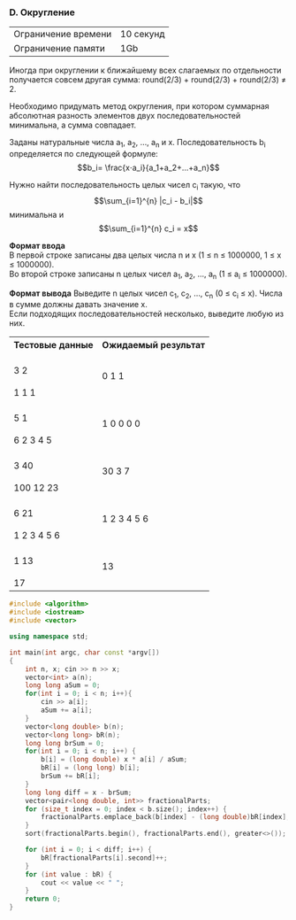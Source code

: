 ### D. Округление

<table>
 <tr>
    <td>Ограничение времени</td>
    <td>10 секунд</td>
 </tr>
 <tr>
    <td>Ограничение памяти</td>
    <td>1Gb</td>
 </tr>
</table> 


Иногда при округлении к ближайшему всех слагаемых по отдельности получается совсем другая сумма: round(2/3) + round(2/3) + round(2/3) ≠ 2.

Необходимо придумать метод округления, при котором суммарная абсолютная разность элементов двух последовательностей минимальна, а сумма совпадает.

Заданы натуральные числа a<sub>1</sub>, a<sub>2</sub>, …, a<sub>n</sub> и x. Последовательность b<sub>i</sub> определяется по следующей формуле: <span style="white-space: nowrap">$$b_i= \frac{x⋅a_i}{a_1+a_2+…+a_n}$$</span>

Нужно найти последовательность целых чисел c<sub>i</sub> такую, что <span style="white-space: nowrap">$$\sum_{i=1}^{n} |c_i - b_i|$$</span> минимальна и <span style="white-space: nowrap">$$\sum_{i=1}^{n} c_i = x$$</span>  

**Формат ввода**  
В первой строке записаны два целых числа n и x (1 ≤ n ≤ 1000000, 1 ≤ x ≤ 1000000).  
Во второй строке записаны n целых чисел a<sub>1</sub>, a<sub>2</sub>, …, a<sub>n</sub> (1 ≤ a<sub>i</sub> ≤ 1000000).

**Формат вывода** 
Выведите n целых чисел c<sub>1</sub>, c<sub>2</sub>, …, c<sub>n</sub> (0 ≤ c<sub>i</sub> ≤ x). Числа в сумме должны давать значение x.  
Если подходящих последовательностей несколько, выведите любую из них.

<table>
 <tr>
    <th>Тестовые данные</th>
    <th>Ожидаемый результат</th>
 </tr>
 <tr>
    <td>
    	<br>3 2</br>
	<br>1 1 1</br>
    </td>
    	<td>0 1 1</td>
 </tr>
<tr>
	<td>
    		<br>5 1</br>
		<br>6 2 3 4 5</br>
  	</td>
  	<td>1 0 0 0 0</td>
  </tr>
  
<tr>
    <td>
      	<br>3 40</br>
	<br>100 12 23</br>
    </td>
    <td>
      30 3 7
    </td>
</tr>
	
 <tr>
		<td>
		<br>6 21</br>
	<br>1 2 3 4 5 6</br>
    </td>
    <td>
      1 2 3 4 5 6
    </td>
  </tr>
	
<tr>
    <td>
      <br>1 13</br>
<br>17</br>
    </td>
    <td>
      13
    </td>
</tr>
</table>  

```c++
#include <algorithm>
#include <iostream>
#include <vector>

using namespace std;

int main(int argc, char const *argv[])
{
    int n, x; cin >> n >> x;
    vector<int> a(n);
    long long aSum = 0;
    for(int i = 0; i < n; i++){
        cin >> a[i];
        aSum += a[i];
    } 
    vector<long double> b(n);
    vector<long long> bR(n);
    long long brSum = 0;
    for(int i = 0; i < n; i++) {
        b[i] = (long double) x * a[i] / aSum;
        bR[i] = (long long) b[i];
        brSum += bR[i];
    }
    long long diff = x - brSum;
    vector<pair<long double, int>> fractionalParts;
    for (size_t index = 0; index < b.size(); index++) {
        fractionalParts.emplace_back(b[index] - (long double)bR[index], index);
    }
    sort(fractionalParts.begin(), fractionalParts.end(), greater<>());

    for (int i = 0; i < diff; i++) {
        bR[fractionalParts[i].second]++;
    }
    for (int value : bR) {
        cout << value << " ";
    }
    return 0;
}
```

